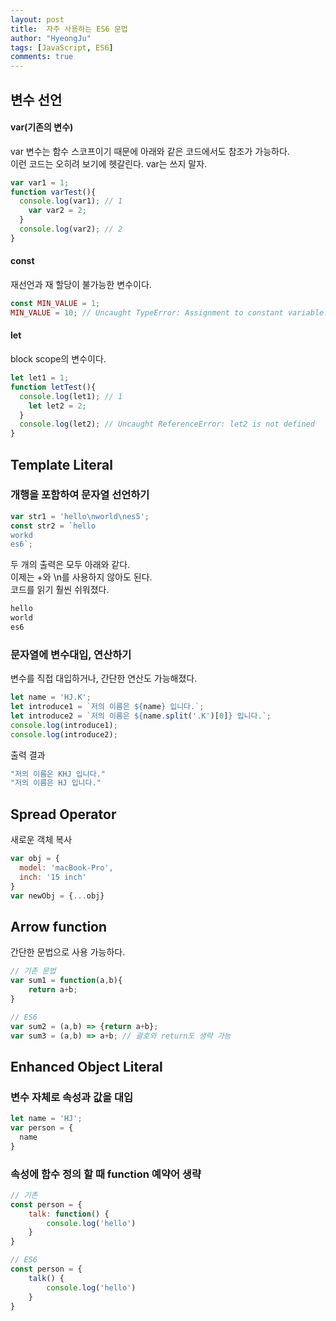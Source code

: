 ```yaml
---
layout: post
title:  자주 사용하는 ES6 문법
author: "HyeongJu"
tags: [JavaScript, ES6]
comments: true
---
```


## 변수 선언

#### var(기존의 변수)
var 변수는 함수 스코프이기 때문에 아래와 같은 코드에서도 참조가 가능하다.  
이런 코드는 오히려 보기에 헷갈린다.
var는 쓰지 말자.
```javascript
var var1 = 1;
function varTest(){
  console.log(var1); // 1
    var var2 = 2;
  }
  console.log(var2); // 2
}
```
#### const
재선언과 재 할당이 불가능한 변수이다.

```javascript
const MIN_VALUE = 1;
MIN_VALUE = 10; // Uncaught TypeError: Assignment to constant variable.
```

#### let
block scope의 변수이다.

```javascript
let let1 = 1;
function letTest(){
  console.log(let1); // 1
    let let2 = 2;
  }
  console.log(let2); // Uncaught ReferenceError: let2 is not defined
}
```
  
## Template Literal

### 개행을 포함하여 문자열 선언하기

```javascript
var str1 = 'hello\nworld\nes5';
const str2 = `hello
workd
es6`;
```
두 개의 출력은 모두 아래와 같다.  
이제는 +와 \n를 사용하지 않아도 된다.  
코드를 읽기 훨씬 쉬워졌다.  

```javascript
hello
world
es6
```
    
    
### 문자열에 변수대입, 연산하기

변수를 직접 대입하거나, 간단한 연산도 가능해졌다.

```javascript
let name = 'HJ.K';
let introduce1 = `저의 이름은 ${name} 입니다.`;
let introduce2 = `저의 이름은 ${name.split('.K')[0]} 입니다.`;
console.log(introduce1);
console.log(introduce2);
```
출력 결과
```javascript
"저의 이름은 KHJ 입니다."
"저의 이름은 HJ 입니다."
```


## Spread Operator
새로운 객체 복사
```javascript
var obj = {
  model: 'macBook-Pro',
  inch: '15 inch'
}
var newObj = {...obj}
```

## Arrow function

간단한 문법으로 사용 가능하다.

``` javascript
// 기존 문법
var sum1 = function(a,b){
	return a+b;
}

// ES6
var sum2 = (a,b) => {return a+b};
var sum3 = (a,b) => a+b; // 괄호와 return도 생략 가능
```

## Enhanced Object Literal

### 변수 자체로 속성과 값을 대입
```javascript
let name = 'HJ';
var person = {
  name
}
```



### 속성에 함수 정의 할 때 function 예약어 생략

```javascript
// 기존
const person = {
	talk: function() {
		console.log('hello')
	}
}

// ES6
const person = {
	talk() {
		console.log('hello')
	}
}
```




